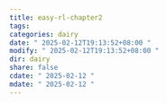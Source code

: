 ```yaml
---
title: easy-rl-chapter2
tags: 
categories: dairy
date: " 2025-02-12T19:13:52+08:00 "
modify: " 2025-02-12T19:13:52+08:00 "
dir: dairy
share: false
cdate: " 2025-02-12 "
mdate: " 2025-02-12 "
---
```

